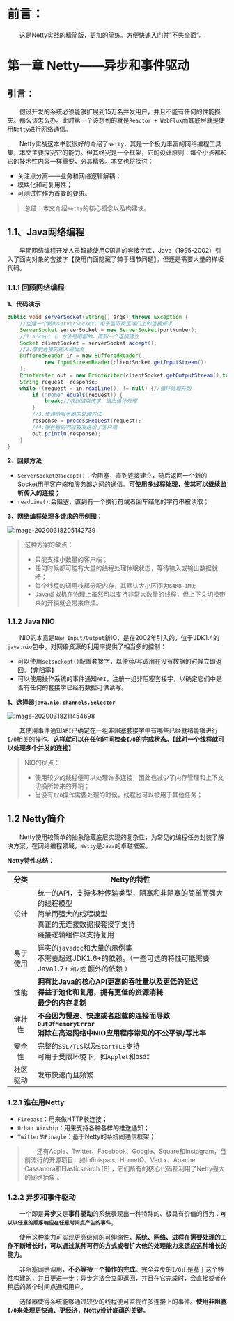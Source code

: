 # 前言：

&emsp;&emsp;这是Netty实战的精简版，更加的简练。方便快速入门并”不失全面“。

# 第一章 Netty——异步和事件驱动

## 引言：

&emsp;&emsp;假设开发的系统必须能够扩展到15万名并发用户，并且不能有任何的性能损失。那么该怎么办。此时第一个该想到的就是`Reactor + WebFlux`而其底层就是使用`Netty`进行网络通信。

&emsp;&emsp;Netty实战这本书就很好的介绍了`Netty`，其是一个极为丰富的网络编程工具集，本文主要探究它的能力。但其终究是一个框架，它的设计原则：每个小点都和它的技术性内容一样重要，穷其精妙。本文也将探讨：

- 关注点分离——业务和网络逻辑解耦；
- 模块化和可复用性；
- 可测试性作为首要的要求。

> 总结：本文介绍`Netty`的核心概念以及构建块。



## 1.1、Java网络编程

&emsp;&emsp;早期网络编程开发人员智能使用C语言的套接字库，Java（1995-2002）引入了面向对象的套接字【使用门面隐藏了棘手细节问题】。但还是需要大量的样板代码。

### 1.1.1 回顾网络编程

**1、代码演示**

```java
public void serverSocket(String[] args) throws Exception {
    //创建一个新的serverSocket，用于监听指定端口上的连接请求
    ServerSocket serverSocket = new ServerSocket(portNumber);
    //1.accept（）方法是阻塞的，直到一个连接建立
    Socket clientSocket = serverSocket.accept();
    //2.拿到连接的输入输出流
    BufferedReader in = new BufferedReader(
            new InputStreamReader(clientSocket.getInputStream())
    );
    PrintWriter out = new PrintWriter(clientSocket.getOutputStream(),true/*自动冲流*/);
    String request, response;
    while ((request = in.readLine()) != null) {//循环处理开始
        if ("Done".equals(request)) {
            break;//收到结束请求，退出循环处理
        }
        //3.传递给服务器的处理方法
        response = processRequest(request);
        //4.服务器的响应被发送给了客户端
        out.println(response);
    }
}
```

**2、回顾方法**

- `ServerSocket的accept()`：会阻塞，直到连接建立，随后返回一个新的Socket用于客户端和服务器之间的通信。**可使用多线程处理，使其可以继续监听传入的连接；**
- `readLine()`:会阻塞，直到有一个换行符或者回车结尾的字符串被读取；



**3、网络编程处理多请求的示例图：**

![image-20200318205142739](https://gitee.com/tizo_kingbb/picImg/raw/master/img/20200318205148.png)

> 这种方案的缺点：
>
> - 只能支撑小数量的客户端；
> - 任何时候都可能有大量的线程处理休眠状态，等待输入或输出数据就绪；
> - 每个线程的调用栈都分配内存，其默认大小区间为`64KB~1MB`;
> - Java虚拟机在物理上虽然可以支持非常大数量的线程，但上下文切换带来的开销就会带来麻烦。



### 1.1.2 Java NIO

&emsp;&emsp;NIO的本意是`New Input/Output`新IO，是在2002年引入的，位于JDK1.4的`java.nio`包中。对网络资源的利用率提供了相当多的控制：

- 可以使用`setsockopt()`配置套接字，以便读/写调用在没有数据的时候立即返回。【非阻塞】
- 可以使用操作系统的事件通知`API`，注册一组非阻塞套接字，以确定它们中是否有任何的套接字已经有数据可供读写。



**1、选择器`java.nio.channels.Selector`**

![image-20200318211454698](https://gitee.com/tizo_kingbb/picImg/raw/master/img/20200318211454.png)

&emsp;&emsp;其使用事件通知`API`已确定在一组非阻塞套接字中有哪些已经就绪能够进行`I/O`相关的操作。**这样就可以在任何时间检查`I/O`的完成状态。【此时一个线程就可以处理多个并发的连接】**

> NIO的优点：
>
> - 使用较少的线程便可以处理许多连接，因此也减少了内存管理和上下文切换所带来的开销；
> - 当没有`I/O`操作需要处理的时候，线程也可以被用于其他任务；



## 1.2 Netty简介

&emsp;&emsp;Netty使用较简单的抽象隐藏底层实现的复杂性，为常见的编程任务封装了解决方案。在网络编程领域，`Netty`是`Java`的卓越框架。

**Netty特性总结：**

|   分类   | Netty的特性                                                  |
| :------: | ------------------------------------------------------------ |
|   设计   | 统一的API，支持多种传输类型，阻塞和非阻塞的简单而强大的线程模型<br/>简单而强大的线程模型<br/>真正的无连接数据报套接字支持<br/>链接逻辑组件以支持复用 |
| 易于使用 | 详实的`javadoc`和大量的示例集<br/>不需要超过JDK1.6+的依赖。（一些可选的特性可能需要Java1.7+ `和/或` 额外的依赖 ） |
|   性能   | **拥有比Java的核心API更高的吞吐量以及更低的延迟**<br/>**得益于池化和复用，拥有更低的资源消耗**<br/>**最少的内存复制** |
|  健壮性  | **不会因为慢速、快速或者超载的连接而导致`OutOfMemoryError`**<br/>**消除在高速网络中NIO应用程序常见的不公平读/写比率** |
|  安全性  | 完整的`SSL/TLS`以及`StartTLS`支持<br/>可用于受限环境下，如`Applet`和`OSGI` |
| 社区驱动 | 发布快速而且频繁                                             |



### 1.2.1 谁在用Netty

- `Firebase`：用来做HTTP长连接；
- `Urban Airship`：用来支持各种各样的推送通知；
- `Twitter的Finagle`：基于Netty的系统间通信框架；

> &emsp;&emsp;还有Apple、Twitter、Facebook、Google、Square和Instagram，目前流行的开源项目，如Infinispan、HornetQ、Vert.x、Apache Cassandra和Elasticsearch [8] ，它们所有的核心代码都利用了Netty强大的网络抽象 。



### 1.2.2 异步和事件驱动

&emsp;&emsp;一个即是**异步**又是**事件驱动**的系统表现出一种特殊的、极具有价值的行为：**`可以以任意的顺序响应在任意时间点产生的事件`**。

&emsp;&emsp;使用这种能力可实现更高级别的可伸缩性，**系统、网络、进程在需要处理的工作不断增长时，可以通过某种可行的方式或者扩大他的处理能力来适应这种增长的能力。**

&emsp;&emsp;非阻塞网络调用，**不必等待一个操作的完成**。完全异步的`I/O`正是基于这个特性构建的，并且更进一步：异步方法会立即返回，并且在它完成时，会直接或者在稍后的某个时间点通知用户。

&emsp;&emsp;选择器使得系统能够通过较少的线程便可监视许多连接上的事件。**使用非阻塞`I/O`来处理更快速、更经济，Netty设计底蕴的关键。**

